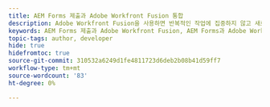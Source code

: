 ```yaml
---
title: AEM Forms 제출과 Adobe Workfront Fusion 통합
description: Adobe Workfront Fusion을 사용하면 반복적인 작업에 집중하지 않고 새로운 작업에 집중할 수 있습니다. 양식 제출을 사용하여 Adobe Workfront Fusion을 적응형 양식에 연결할 수 있습니다.
keywords: AEM Forms 제출과 Adobe Workfront Fusion, AEM Forms과 Adobe Workfront Fusion, AEM Forms과 Workfront Fusion, Workfront Fusion을 AEM Forms에 연결, AEM Forms 및 Workfront Fusion, Workfront Fusion을 AEM Forms과 연결하는 방법 및 Workfront Fusion을 양식에 연결하는 방법
topic-tags: author, developer
hide: true
hidefromtoc: true
source-git-commit: 310532a6249d1fe4811723d6deb2b08b41d59ff7
workflow-type: tm+mt
source-wordcount: '83'
ht-degree: 0%

---
```


